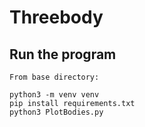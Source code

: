 # Threebody

## Run the program

```
From base directory:

python3 -m venv venv
pip install requirements.txt
python3 PlotBodies.py
```
